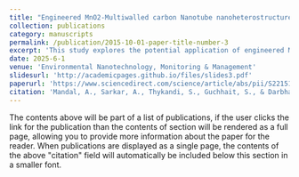 ```yaml
---
title: "Engineered MnO2-Multiwalled carbon Nanotube nanoheterostructures for efficient removal of nanoplastics and plastic-derived contaminant Bisphenol S from contaminated water"
collection: publications
category: manuscripts
permalink: /publication/2015-10-01-paper-title-number-3
excerpt: 'This study explores the potential application of engineered MnO2-Multiwalled Carbon Nanotube (MWCNT) nanoheterostructures (NHs) for the simultaneous removal of nanoplastics (NPs) and bisphenol S (BPS) from polluted water, two persistent pollutants from plastic degradation that pose substantial health and ecological risks.'
date: 2025-6-1
venue: 'Environmental Nanotechnology, Monitoring & Management'
slidesurl: 'http://academicpages.github.io/files/slides3.pdf'
paperurl: 'https://www.sciencedirect.com/science/article/abs/pii/S2215153224001260'
citation: 'Mandal, A., Sarkar, A., Thykandi, S., Guchhait, S., & Darbha, G. K. (2024). Engineered MnO2-Multiwalled carbon Nanotube nanoheterostructures for efficient removal of nanoplastics and plastic-derived contaminant Bisphenol S from contaminated water. Environmental Nanotechnology Monitoring & Management, 23, 101038. https://doi.org/10.1016/j.enmm.2024.101038.'
---
```


The contents above will be part of a list of publications, if the user clicks the link for the publication than the contents of section will be rendered as a full page, allowing you to provide more information about the paper for the reader. When publications are displayed as a single page, the contents of the above "citation" field will automatically be included below this section in a smaller font.
